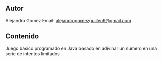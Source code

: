 ## Autor
Alejandro Gómez
Email: alejandrogomezguillen9@gmail.com

## Contenido
Juego basico programado en Java basado en adivinar un numero en una serie de intentos limitados
